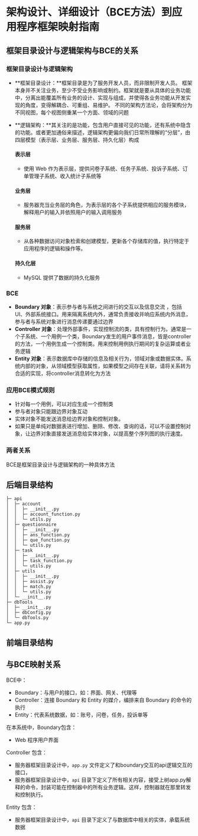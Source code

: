 # 架构设计、详细设计（BCE方法）到应用程序框架映射指南

## 框架目录设计与逻辑架构与BCE的关系

### 框架目录设计与逻辑架构

- **框架目录设计：**框架目录是为了服务开发人员，而非限制开发人员。 框架本身并不关注业务，至少不受业务影响或制约。框架就是要从具体的业务功能中，分离出能覆盖所有业务的设计、实现与组成，并使得各业务功能从开发实现的角度，变得解耦合、可重组、易维护。 不同的架构方法论，会将架构分为不同视图，每个视图侧重某一个方面、领域的问题

- **逻辑架构：**其关注的是功能，包含用户直接可见的功能，还有系统中隐含的功能。或者更加通俗来描述，逻辑架构更偏向我们日常所理解的“分层”，由四层模型（表示层、业务层、服务层、持久化层）构成

    #### 表示层

    - 使用 Web 作为表示层，提供问卷子系统、任务子系统、投诉子系统、订单管理子系统、收入统计子系统等

    #### 业务层

    - 服务器充当业务层的角色，为表示层的各个子系统提供相应的服务模块，解释用户的输入并依照用户的输入调用服务

    #### 服务层

    - 从各种数据访问对象检索和创建模型，更新各个存储库的值，执行特定于应用程序的逻辑和操作等。

    #### 持久化层

    - MySQL 提供了数据的持久化服务

### BCE

- **Boundary 对象**：表示参与者与系统之间进行的交互以及信息交流 ，包括 UI、外部系统接口。用来隔离系统内外，通常负责接收并响应系统内外消息，参与者与系统对象进行消息传递要通过边界
- **Controller 对象**：处理外部事件，实现控制流的类，具有控制行为。通常是一个子系统、一个用例一个类，Boundary发生的用户事件消息，皆是controller的方法，一个用例生成一个控制类。用来控制用例执行期间的复杂运算或者业务逻辑
- **Entity 对象**：表示数据库中存储的信息及相关行为，领域对象或数据实体。系统内部的对象，从领域模型获取属性，如果模型之间存在关联，请将关系转为合适的实现，将controller消息转化为方法

### 应用BCE模式规则

- 针对每一个用例，可以对应生成一个控制类
- 参与者对象只能跟边界对象互动
- 实体对象不能发送消息给边界对象和控制对象。
- 如果只是单纯对数据表进行增加、删除、修改、查询的话，可以不设置控制对象，让边界对象直接发送消息给实体对象，以提高整个序列图的执行速度。

### 两者关系

BCE是框架目录设计与逻辑架构的一种具体方法

## 后端目录结构

```
├─ api
│  ├─ account
│  │  ├─ __init__.py
│  │  ├─ account_function.py
│  │  └─ utils.py
│  ├─ questionnaire
│  │  ├─ __init__.py
│  │  ├─ ans_function.py
│  │  ├─ que_function.py
│  │  └─ utils.py
│  ├─ task
│  │  ├─ __init__.py
│  │  ├─ task_function.py
│  │  └─ utils.py
│  ├─ utils
│  │  ├─ __init__.py
│  │  ├─ assist.py
│  │  ├─ match.py
│  │  └─ utils.py
│  └─ __init__.py
├─ dbTools
│  ├─ __init__.py
│  ├─ dbConfig.py
│  └─ dbTools.py
└─ app.py

```

## 前端目录结构



## 与BCE映射关系

BCE中：

- Boundary：与用户的接口，如：界面、网关、代理等
- Controller：连接 Boundary 和 Entity 的媒介，编排来自 Boundary 的命令的执行
- Entity：代表系统数据，如：账号，问卷，任务，投诉单等

在本系统中，Boundary包含：

- Web 程序用户界面

Controller 包含：

- 服务器框架目录设计中，`app.py` 文件定义了和boundary交互的api逻辑交互的接口，
- 服务器框架目录设计中，`api` 目录下定义了所有相关内容，接受上树app.py解释的命令，封装可能在控制器中的所有业务逻辑。这样，控制器就在那里转发和控制执行。

Entity 包含：

- 服务器框架目录设计中，`api` 目录下定义了与数据库中相关的实体，承载系统数据


